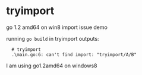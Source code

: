 tryimport
=========

go 1.2 amd64 on win8 import issue demo

running `go build` in tryimport outputs:

	  # tryimport
	  .\main.go:6: can't find import: "tryimport/A/B"
	  
I am using go1.2amd64 on windows8
